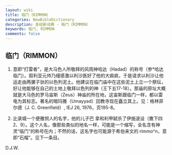 ```yaml
---
layout: wiki
title: 临门（RIMMON）
categories: NewBibleDictionary
description: 圣经新词典 - 临门（RIMMON）
keywords: 临门, RIMMON
comments: false
---
```


## 临门（RIMMON）

1. 意即“打雷者”，是大马色人所敬拜的风雨神哈达（Hadad）的称号（参*哈达临门）。叙利亚元帅乃缦感激以利沙医好了他的大痲疯，于是请求以利沙让他运走由两骡子驮的以色列泥土。他建议在临门庙中在这些泥土上立一个祭坛，好让他能够在自己的土地上敬拜以色列的神（王下五17-18）。那庙的原址大概就是大马色的罗马宙斯（Zeus）神庙的所在地，这宙斯跟临门一样，都以雷电为其标志。著名的暗玛雅（Umayyad）回教寺现在矗立其上。见：格林菲尔德（J. C. Greenfield）, IEJ 26, 1976，页195-8。

2. 比录城一个便雅悯人的名字，他的儿子巴 拿和利甲弑杀了伊施波设（撒下四2、9）。这个人名，像那些类似的地名一样，可能是一个缩写，全名含有神灵“临门”的称号在内；不然的话，这名字也可能源于希伯来文的 rimmo^n，意即“石榴”。见下一条目。

D.J.W.








